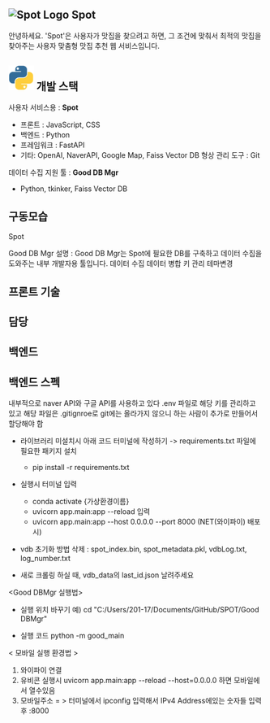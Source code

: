 ## <img src="logo.PNG" alt="Spot Logo" width="50" /> Spot

안녕하세요. 'Spot'은 사용자가 맛집을 찾으려고 하면,
그 조건에 맞춰서 최적의 맛집을 찾아주는 사용자 맞춤형 맛집 추천 웹 서비스입니다.

## <img src="readme source/python.png" alt="python image" width="50" /> 개발 스택
사용자 서비스용 : <b> Spot </b>
- 프론트 : JavaScript, CSS
- 백엔드 : Python
- 프레임워크 : FastAPI
- 기타: OpenAI, NaverAPI, Google Map, Faiss Vector DB
형상 관리 도구 : Git

데이터 수집 지원 툴 : <b>Good DB Mgr</b>
- Python, tkinker, Faiss Vector DB

## 구동모습
Spot

Good DB Mgr
설명 : Good DB Mgr는 Spot에 필요한 DB를 구축하고 데이터 수집을 도와주는 내부 개발자용 툴입니다.
데이터 수집
데이터 병합
키 관리
테마변경

## 프론트 기술
## 담당
## 백엔드 

## 백엔드 스펙
내부적으로 naver API와 구글 API를 사용하고 있다
.env 파일로 해당 키를 관리하고 있고 해당 파일은 .gitignroe로 git에는 올라가지 않으니
하는 사람이 추가로 만들어서 할당해야 함

- 라이브러리 미설치시 아래 코드 터미널에 작성하기
-> requirements.txt 파일에 필요한 패키지 설치
  - pip install -r requirements.txt

- 실행시 터미널 입력
  - conda activate {가상환경이름}
  - uvicorn app.main:app --reload 입력
  - uvicorn app.main:app --host 0.0.0.0 --port 8000 (NET(와이파이) 배포시)

- vdb 초기화 방법
삭제 : spot_index.bin, spot_metadata.pkl, vdbLog.txt, log_number.txt
- 새로 크롤링 하실 때, vdb_data의 last_id.json 날려주세요

<Good DBMgr 실행법>
- 실행 위치 바꾸기
예) cd "C:/Users/201-17/Documents/GitHub/SPOT/Good DBMgr"

- 실행 코드
python -m good_main

< 모바일 실행 환경법 >
1. 와이파이 연결 
2. 유비콘 실행시 uvicorn app.main:app --reload --host=0.0.0.0 하면 모바일에서 열수있음
3. 모바일주소 = > 터미널에서 ipconfig 입력해서 IPv4 Address에있는 숫자들 입력 후 :8000 
